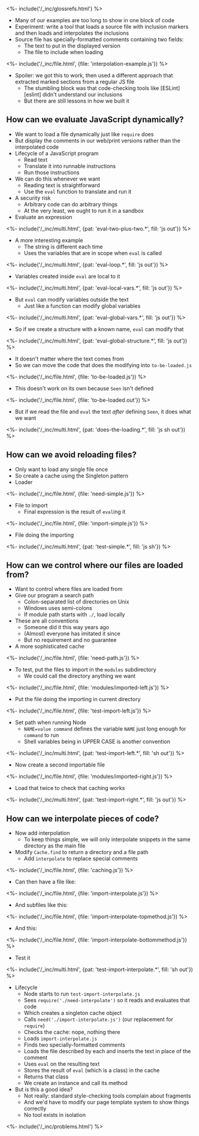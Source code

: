 ---
---

<%- include('/_inc/glossrefs.html') %>

-   Many of our examples are too long to show in one block of code
-   Experiment: write a tool that loads a source file with inclusion markers and then loads and interpolates the inclusions
-   Source file has specially-formatted comments containing two fields:
    -   The text to put in the displayed version
    -   The file to include when loading

<%- include('/_inc/file.html', {file: 'interpolation-example.js'}) %>

-   Spoiler: we got this to work, then used a different approach that extracted marked sections from a regular JS file
    -   The stumbling block was that code-checking tools like [ESLint][eslint] didn't understand our inclusions
    -   But there are still lessons in how we built it

## How can we evaluate JavaScript dynamically?

-   We want to load a file dynamically just like `require` does
-   But display the comments in our web/print versions rather than the interpolated code
-   Lifecycle of a JavaScript program
    -   Read text
    -   Translate it into runnable instructions
    -   Run those instructions
-   We can do this whenever we want
    -   Reading text is straightforward
    -   Use the `eval` function to translate and run it
-   A security risk
    -   Arbitrary code can do arbitrary things
    -   At the very least, we ought to run it in a <g key="sandbox">sandbox</g>
-   Evaluate an expression

<%- include('/_inc/multi.html', {pat: 'eval-two-plus-two.*', fill: 'js out'}) %>

-   A more interesting example
    -   The string is different each time
    -   Uses the variables that are in scope when `eval` is called

<%- include('/_inc/multi.html', {pat: 'eval-loop.*', fill: 'js out'}) %>

-   Variables created inside `eval` are local to it

<%- include('/_inc/multi.html', {pat: 'eval-local-vars.*', fill: 'js out'}) %>

-   But `eval` can modify variables outside the text
    -   Just like a function can modify global variables

<%- include('/_inc/multi.html', {pat: 'eval-global-vars.*', fill: 'js out'}) %>

-   So if we create a structure with a known name, `eval` can modify that

<%- include('/_inc/multi.html', {pat: 'eval-global-structure.*', fill: 'js out'}) %>

-   It doesn't matter where the text comes from
-   So we can move the code that does the modifying into `to-be-loaded.js`

<%- include('/_inc/file.html', {file: 'to-be-loaded.js'}) %>

-   This doesn't work on its own because `Seen` isn't defined

<%- include('/_inc/file.html', {file: 'to-be-loaded.out'}) %>

-   But if we read the file and `eval` the text *after* defining `Seen`, it does what we want

<%- include('/_inc/multi.html', {pat: 'does-the-loading.*', fill: 'js sh out'}) %>

## How can we avoid reloading files?

-   Only want to load any single file once
-   So create a <g key="cache">cache</g> using the <g key="singleton_pattern">Singleton</g> pattern
-   Loader

<%- include('/_inc/file.html', {file: 'need-simple.js'}) %>

-   File to import
    -   Final expression is the result of `eval`ing it

<%- include('/_inc/file.html', {file: 'import-simple.js'}) %>

-   File doing the importing

<%- include('/_inc/multi.html', {pat: 'test-simple.*', fill: 'js sh'}) %>

## How can we control where our files are loaded from?

-   Want to control where files are loaded from
-   Give our program a <g key="search_path">search path</g>
    -   Colon-separated list of directories on Unix
    -   Windows uses semi-colons
    -   If module path starts with `./`, load locally
-   These are all conventions
    -   Someone did it this way years ago
    -   (Almost) everyone has imitated it since
    -   But no requirement and no guarantee
-   A more sophisticated cache

<%- include('/_inc/file.html', {file: 'need-path.js'}) %>

-   To test, put the files to import in the `modules` subdirectory
    -   We could call the directory anything we want

<%- include('/_inc/file.html', {file: 'modules/imported-left.js'}) %>

-   Put the file doing the importing in current directory

<%- include('/_inc/file.html', {file: 'test-import-left.js'}) %>

-   Set path when running Node
    -   `NAME=value command` defines the variable `NAME` just long enough for `command` to run
    -   Shell variables being in UPPER CASE is another convention

<%- include('/_inc/multi.html', {pat: 'test-import-left.*', fill: 'sh out'}) %>

-   Now create a second importable file

<%- include('/_inc/file.html', {file: 'modules/imported-right.js'}) %>

-   Load that twice to check that caching works

<%- include('/_inc/multi.html', {pat: 'test-import-right.*', fill: 'js out'}) %>

## How can we interpolate pieces of code?

-   Now add interpolation
    -   To keep things simple, we will only interpolate snippets in the same directory as the main file
-   Modify `Cache.find` to return a directory and a file path
    -   Add `interpolate` to replace special comments

<%- include('/_inc/file.html', {file: 'caching.js'}) %>

-   Can then have a file like:

<%- include('/_inc/file.html', {file: 'import-interpolate.js'}) %>

-   And subfiles like this:

<%- include('/_inc/file.html', {file: 'import-interpolate-topmethod.js'}) %>

-   And this:

<%- include('/_inc/file.html', {file: 'import-interpolate-bottommethod.js'}) %>

-   Test it

<%- include('/_inc/multi.html', {pat: 'test-import-interpolate.*', fill: 'sh out'}) %>

-   Lifecycle
    -   Node starts to run `test-import-interpolate.js`
    -   Sees `require('./need-interpolate')` so it reads and evaluates that code
    -   Which creates a singleton cache object
    -   Calls `need('./import-interpolate.js')` (our replacement for `require`)
    -   Checks the cache: nope, nothing there
    -   Loads `import-interpolate.js`
    -   Finds two specially-formatted comments
    -   Loads the file described by each and inserts the text in place of the comment
    -   Uses `eval` on the resulting text
    -   Stores the result of `eval` (which is a class) in the cache
    -   Returns that class
    -   We create an instance and call its method
-   But is this a good idea?
    -   Not really: standard style-checking tools complain about fragments
    -   And we'd have to modify our page template system to show things correctly
    -   No tool exists in isolation

<%- include('/_inc/problems.html') %>
